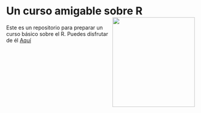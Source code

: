 # Un curso amigable sobre R <img src="https://www.programmableweb.com/sites/default/files/Screen%20Shot%202016-09-14%20at%205.32.34%20PM.png" align="right" width="220" height="240" />

Este es un repositorio para preparar un curso básico sobre el R. Puedes disfrutar de él <a href="https://jorge-leonardo-lopez-martinez.shinyapps.io/Curso_R_amigable/">Aquí</a>
